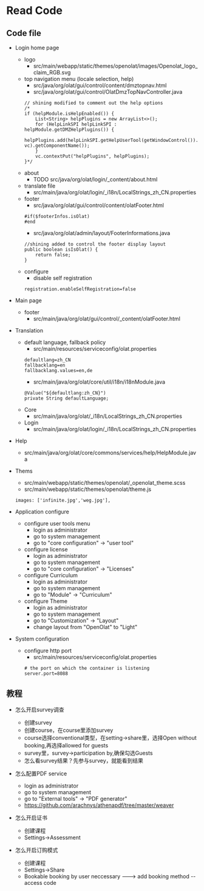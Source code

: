 # Read Code




## Code file 

* Login home page
    * logo
        * src/main/webapp/static/themes/openolat/images/Openolat_logo_claim_RGB.svg
    * top navigation menu (locale selection, help)
        * src/java/org/olat/gui/control/content/dmztopnav.html
        * src/java/org/olat/gui/control/OlatDmzTopNavController.java
        ```
        // shining modified to comment out the help options
		/*
		if (helpModule.isHelpEnabled()) {
			List<String> helpPlugins = new ArrayList<>();
			for (HelpLinkSPI helpLinkSPI : helpModule.getDMZHelpPlugins()) {
				helpPlugins.add(helpLinkSPI.getHelpUserTool(getWindowControl()).getMenuComponent(ureq, vc).getComponentName());
			}
			vc.contextPut("helpPlugins", helpPlugins);
		}*/
        ```
    * about 
        * TODO src/java/org/olat/login/_content/about.html
    * translate file
        * src/main/java/org/olat/login/_i18n/LocalStrings_zh_CN.properties
    * footer
        * src/java/org/olat/gui/control/content/olatFooter.html
        ```
        #if($footerInfos.isOlat)
        #end
        ```
        * src/java/org/olat/admin/layout/FooterInformations.java
        ```
        //shining added to control the footer display layout
	    public boolean isIsOlat() {
		    return false;
	    }
        ```
    * configure 
        * disable self registration
        ```
        registration.enableSelfRegistration=false
        ```
* Main page
    * footer 
        * src/main/java/org/olat/gui/control/_content/olatFooter.html

* Translation
    * default language, fallback policy 
        * src/main/resources/serviceconfig/olat.properties
        ```
        defaultlang=zh_CN
        fallbacklang=en
        fallbacklang.values=en,de
        ```
        * src/main/java/org/olat/core/util/i18n/i18nModule.java
        ```
        @Value("${defaultlang:zh_CN}")
	    private String defaultLanguage;
        ```
    * Core
        * src/main/java/org/olat/_i18n/LocalStrings_zh_CN.properties
    * Login
        * src/main/java/org/olat/login/_i18n/LocalStrings_zh_CN.properties
* Help
    * src/main/java/org/olat/core/commons/services/help/HelpModule.java

* Thems
    * src/main/webapp/static/themes/openolat/_openolat_theme.scss
    * src/main/webapp/static/themes/openolat/theme.js
    ```
    images: ['infinite.jpg','weg.jpg'], 
    ```

* Application configure
    * configure user tools menu
        * login as administrator
        * go to system management
        * go to "core configuration" -> "user tool"
    * configure license
        * login as administrator
        * go to system management
        * go to "core configuration" -> "Licenses"
    * configure Curriculum 
        * login as administrator
        * go to system management
        * go to "Module" -> "Curriculum"
    * configure Theme 
        * login as administrator
        * go to system management
        * go to "Customization" -> "Layout"
        * change layout from "OpenOlat" to "Light"

* System configuration
    * configure http port
        * src/main/resources/serviceconfig/olat.properties
         ```
        # the port on which the container is listening
        server.port=8088
         ```

## 教程
* 怎么开启survey调查
    * 创建survey
    * 创建course，在course里添加survey
    * course选择conventional类型，在setting->share里，选择Open without booking,再选择allowed for guests
    * survey里，survey->participation by,确保勾选Guests
    * 怎么看survey结果？先参与survey，就能看到结果
* 怎么配置PDF service
    * login as administrator
    * go to system management
    * go to "External tools" -> "PDF generator"
    * https://github.com/arachnys/athenapdf/tree/master/weaver

* 怎么开启证书
    * 创建课程
    * Settings->Assessment

* 怎么开启订购模式
    * 创建课程
    * Settings->Share
    * Bookable booking by user neccessary ---> add booking method -- access code

